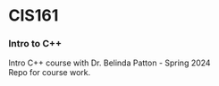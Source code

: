 # CIS161
### Intro to C++
Intro C++ course with Dr. Belinda Patton - Spring 2024
<br />
Repo for course work.
